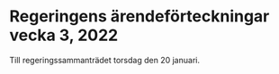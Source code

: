# Regeringens ärendeförteckningar vecka 3, 2022

Till regeringssammanträdet torsdag den 20 januari.
